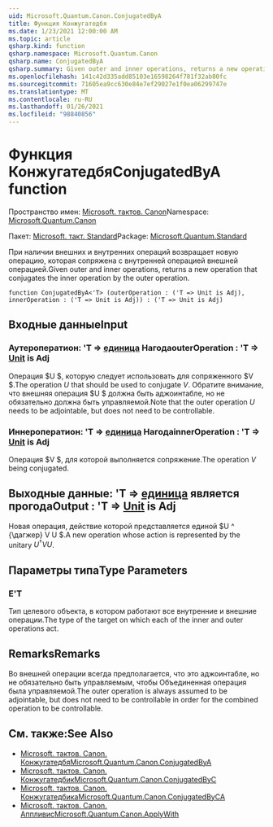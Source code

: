 ```yaml
---
uid: Microsoft.Quantum.Canon.ConjugatedByA
title: Функция Конжугатедбя
ms.date: 1/23/2021 12:00:00 AM
ms.topic: article
qsharp.kind: function
qsharp.namespace: Microsoft.Quantum.Canon
qsharp.name: ConjugatedByA
qsharp.summary: Given outer and inner operations, returns a new operation that conjugates the inner operation by the outer operation.
ms.openlocfilehash: 141c42d335add85103e16598264f781f32ab80fc
ms.sourcegitcommit: 71605ea9cc630e84e7ef29027e1f0ea06299747e
ms.translationtype: MT
ms.contentlocale: ru-RU
ms.lasthandoff: 01/26/2021
ms.locfileid: "98840856"
---
```

# <a name="conjugatedbya-function"></a><span data-ttu-id="aaba5-102">Функция Конжугатедбя</span><span class="sxs-lookup"><span data-stu-id="aaba5-102">ConjugatedByA function</span></span>

<span data-ttu-id="aaba5-103">Пространство имен: [Microsoft. тактов. Canon](xref:Microsoft.Quantum.Canon)</span><span class="sxs-lookup"><span data-stu-id="aaba5-103">Namespace: [Microsoft.Quantum.Canon](xref:Microsoft.Quantum.Canon)</span></span>

<span data-ttu-id="aaba5-104">Пакет: [Microsoft. такт. Standard](https://nuget.org/packages/Microsoft.Quantum.Standard)</span><span class="sxs-lookup"><span data-stu-id="aaba5-104">Package: [Microsoft.Quantum.Standard](https://nuget.org/packages/Microsoft.Quantum.Standard)</span></span>


<span data-ttu-id="aaba5-105">При наличии внешних и внутренних операций возвращает новую операцию, которая сопряжена с внутренней операцией внешней операцией.</span><span class="sxs-lookup"><span data-stu-id="aaba5-105">Given outer and inner operations, returns a new operation that conjugates the inner operation by the outer operation.</span></span>

```qsharp
function ConjugatedByA<'T> (outerOperation : ('T => Unit is Adj), innerOperation : ('T => Unit is Adj)) : ('T => Unit is Adj)
```


## <a name="input"></a><span data-ttu-id="aaba5-106">Входные данные</span><span class="sxs-lookup"><span data-stu-id="aaba5-106">Input</span></span>

### <a name="outeroperation--t--unit--is-adj"></a><span data-ttu-id="aaba5-107">Аутероператион: 'T => [единица](xref:microsoft.quantum.lang-ref.unit)  Нагода</span><span class="sxs-lookup"><span data-stu-id="aaba5-107">outerOperation : 'T => [Unit](xref:microsoft.quantum.lang-ref.unit)  is Adj</span></span>

<span data-ttu-id="aaba5-108">Операция $U $, которую следует использовать для сопряженного $V $.</span><span class="sxs-lookup"><span data-stu-id="aaba5-108">The operation $U$ that should be used to conjugate $V$.</span></span> <span data-ttu-id="aaba5-109">Обратите внимание, что внешняя операция $U $ должна быть аджоинтабле, но не обязательно должна быть управляемой.</span><span class="sxs-lookup"><span data-stu-id="aaba5-109">Note that the outer operation $U$ needs to be adjointable, but does not need to be controllable.</span></span>


### <a name="inneroperation--t--unit--is-adj"></a><span data-ttu-id="aaba5-110">Иннероператион: 'T => [единица](xref:microsoft.quantum.lang-ref.unit)  Нагода</span><span class="sxs-lookup"><span data-stu-id="aaba5-110">innerOperation : 'T => [Unit](xref:microsoft.quantum.lang-ref.unit)  is Adj</span></span>

<span data-ttu-id="aaba5-111">Операция $V $, для которой выполняется сопряжение.</span><span class="sxs-lookup"><span data-stu-id="aaba5-111">The operation $V$ being conjugated.</span></span>



## <a name="output--t--unit--is-adj"></a><span data-ttu-id="aaba5-112">Выходные данные: 'T => [единица](xref:microsoft.quantum.lang-ref.unit)  является прогода</span><span class="sxs-lookup"><span data-stu-id="aaba5-112">Output : 'T => [Unit](xref:microsoft.quantum.lang-ref.unit)  is Adj</span></span>

<span data-ttu-id="aaba5-113">Новая операция, действие которой представляется единой $U ^ {\дагжер} V U $.</span><span class="sxs-lookup"><span data-stu-id="aaba5-113">A new operation whose action is represented by the unitary $U^{\dagger} V U$.</span></span>

## <a name="type-parameters"></a><span data-ttu-id="aaba5-114">Параметры типа</span><span class="sxs-lookup"><span data-stu-id="aaba5-114">Type Parameters</span></span>

### <a name="t"></a><span data-ttu-id="aaba5-115">Е</span><span class="sxs-lookup"><span data-stu-id="aaba5-115">'T</span></span>

<span data-ttu-id="aaba5-116">Тип целевого объекта, в котором работают все внутренние и внешние операции.</span><span class="sxs-lookup"><span data-stu-id="aaba5-116">The type of the target on which each of the inner and outer operations act.</span></span>

## <a name="remarks"></a><span data-ttu-id="aaba5-117">Remarks</span><span class="sxs-lookup"><span data-stu-id="aaba5-117">Remarks</span></span>

<span data-ttu-id="aaba5-118">Во внешней операции всегда предполагается, что это аджоинтабле, но не обязательно быть управляемым, чтобы Объединенная операция была управляемой.</span><span class="sxs-lookup"><span data-stu-id="aaba5-118">The outer operation is always assumed to be adjointable, but does not need to be controllable in order for the combined operation to be controllable.</span></span>

## <a name="see-also"></a><span data-ttu-id="aaba5-119">См. также:</span><span class="sxs-lookup"><span data-stu-id="aaba5-119">See Also</span></span>

- [<span data-ttu-id="aaba5-120">Microsoft. тактов. Canon. Конжугатедбя</span><span class="sxs-lookup"><span data-stu-id="aaba5-120">Microsoft.Quantum.Canon.ConjugatedByA</span></span>](xref:Microsoft.Quantum.Canon.ConjugatedByA)
- [<span data-ttu-id="aaba5-121">Microsoft. тактов. Canon. Конжугатедбик</span><span class="sxs-lookup"><span data-stu-id="aaba5-121">Microsoft.Quantum.Canon.ConjugatedByC</span></span>](xref:Microsoft.Quantum.Canon.ConjugatedByC)
- [<span data-ttu-id="aaba5-122">Microsoft. тактов. Canon. Конжугатедбика</span><span class="sxs-lookup"><span data-stu-id="aaba5-122">Microsoft.Quantum.Canon.ConjugatedByCA</span></span>](xref:Microsoft.Quantum.Canon.ConjugatedByCA)
- [<span data-ttu-id="aaba5-123">Microsoft. тактов. Canon. Аппливис</span><span class="sxs-lookup"><span data-stu-id="aaba5-123">Microsoft.Quantum.Canon.ApplyWith</span></span>](xref:Microsoft.Quantum.Canon.ApplyWith)